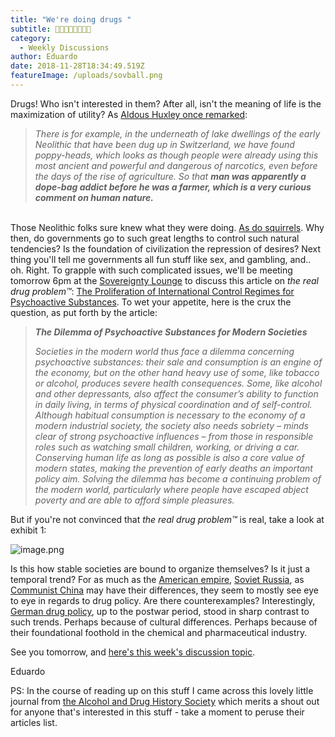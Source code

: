 ```yaml
---
title: "We're doing drugs "
subtitle: 🍷🍻🍄🌿🚬💊🍬🍫
category:
  - Weekly Discussions
author: Eduardo
date: 2018-11-28T18:34:49.519Z
featureImage: /uploads/sovball.png
---
```

Drugs! Who isn't interested in them? After all, isn't the meaning of life is the maximization of utility? As [Aldous Huxley once remarked](http://www.informationclearinghouse.info/article24712.htm):



> *There is for example, in the underneath of lake dwellings of the early Neolithic that have been dug up in Switzerland, we have found poppy-heads, which looks as though people were already using this most ancient and powerful and dangerous of narcotics, even before the days of the rise of agriculture. So that **man was apparently a dope-bag addict before he was a farmer, which is a very curious comment on human nature.***

\
Those Neolithic folks sure knew what they were doing. [As do squirrels](https://www.youtube.com/watch?v=0so5er4X3dc). Why then, do governments go to such great lengths to control such natural tendencies? Is the foundation of civilization the repression of desires? Next thing you'll tell me governments all fun stuff like sex, and gambling, and.. oh. Right. To grapple with such complicated issues, we'll be meeting tomorrow 6pm at the [Sovereignty Lounge](https://i.imgur.com/zQNZHyv.jpg) to discuss this article on *the real drug problem™*: [The Proliferation of International Control Regimes for Psychoactive Substances](https://alcoholanddrugshistorysociety.files.wordpress.com/2010/11/shad-22-2-room.pdf). To wet your appetite, here is the crux the question, as put forth by the article:



> ***The Dilemma of Psychoactive Substances for Modern Societies***
>
> *Societies in the modern world thus face a dilemma concerning psychoactive substances: their sale and consumption is an engine of the economy, but on the other hand heavy use of some, like tobacco or alcohol, produces severe health consequences. Some, like alcohol and other depressants, also affect the consumer’s ability to function in daily living, in terms of physical coordination and of self-control. Although habitual consumption is necessary to the economy of a modern industrial society, the society also needs sobriety – minds clear of strong psychoactive influences – from those in responsible roles such as watching small children, working, or driving a car. Conserving human life as long as possible is also a core value of modern states, making the prevention of early deaths an important policy aim. Solving the dilemma has become a continuing problem of the modern world, particularly where people have escaped abject poverty and are able to afford simple pleasures.*



But if you're not convinced that *the real drug problem™* is real, take a look at exhibit 1:

![image.png](https://mail.google.com/mail/u/0?ui=2&ik=731b35a246&attid=0.1&permmsgid=msg-a:r-2681377246274944121&th=167587aa04c97699&view=fimg&sz=s0-l75-ft&attbid=ANGjdJ_tTAMKfOlsHpW5IaaG2W2z9tyjF0aN0cXkAZiG2wjMkkLvvY8QU3WdjQO-Z-U19wCNr8srvBwbXIJ9v3gnfUNugMyPQ7gXFRiT5KZpwuQdAjNF41vXGIeJKiA&disp=emb&realattid=ii_jp0it1210)



Is this how stable societies are bound to organize themselves? Is it just a temporal trend? For as much as the [American empire](https://en.wikipedia.org/wiki/War_on_drugs), [Soviet Russia](https://en.wikipedia.org/wiki/Drug_policy_of_the_Soviet_Union), as [Communist China](https://nationalinterest.org/blog/the-buzz/china-waging-its-own-war-drugs-its-total-disaster-25194) may have their differences, they seem to mostly see eye to eye in regards to drug policy. Are there counterexamples? Interestingly, [German drug policy](https://en.wikipedia.org/wiki/Drug_policy_of_Nazi_Germany), up to the postwar period, stood in sharp contrast to such trends. Perhaps because of cultural differences. Perhaps because of their foundational foothold in the chemical and pharmaceutical industry.



See you tomorrow, and [here's this week's discussion topic](http://forum.caltechsovereignty.club/t/nov-28-discussion-international-drug-policy/41).



Eduardo



PS: In the course of reading up on this stuff I came across this lovely little journal from [the Alcohol and Drug History Society](https://alcoholanddrugshistorysociety.org/) which merits a shout out for anyone that's interested in this stuff - take a moment to peruse their articles list.